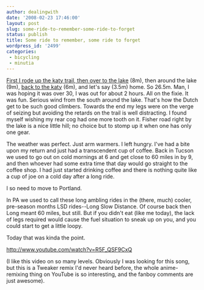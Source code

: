 ```yaml
---
author: dealingwith
date: '2008-02-23 17:46:00'
layout: post
slug: some-ride-to-remember-some-ride-to-forget
status: publish
title: Some ride to remember, some ride to forget
wordpress_id: '2499'
categories:
 - bicycling
 - minutia
---
```


[First I rode up the katy trail, then over to the lake][1] (8m), then around
the lake (9m), [back to the katy][2] (6m), and let's say (3.5m) home. So
26.5m. Man, I was hoping it was over 30, I was out for about 2 hours. All on
the fixie. It was fun. Serious wind from the south around the lake. That's how
the Dutch get to be such good climbers. Towards the end my legs were on the
verge of seizing but avoiding the retards on the trail is well distracting. I
found myself wishing my rear cog had one more tooth on it. Fisher road right
by the lake is a nice little hill; no choice but to stomp up it when one has
only one gear.

The weather was perfect. Just arm warmers. I left hungry. I've had a bite upon
my return and just had a transcendent cup of coffee. Back in Tucson we used to
go out on cold mornings at 6 and get close to 60 miles in by 9, and then
whoever had some extra time that day would go straight to the coffee shop. I
had just started drinking coffee and there is nothing quite like a cup of joe
on a cold day after a long ride.

I so need to move to Portland.

In PA we used to call these long ambling rides in the (there, much) cooler,
pre-season months LSD rides--Long Slow Distance. Of course back then Long
meant 60 miles, but still. But if you didn't eat (like me today), the lack of
legs required would cause the fuel situation to sneak up on you, and you could
start to get a little loopy.

Today that was kinda the point.

http://www.youtube.com/watch?v=R5F_QSF9CxQ

(I like this video on so many levels. Obviously I was looking for this song,
but this is a Tweaker remix I'd never heard before, the whole anime-remixing
thing on YouTube is so interesting, and the fanboy comments are just awesome).

   [1]: http://maps.google.com/maps?f=d&hl=en&geocode=530842808756294235,32.794810,-96.796325%3B13407912322892348707,32.796117,-96.801498%3B10386410861616646312,32.830342,-96.783081%3B9677721634747051386,32.829448,-96.747632%3B6087973461100771576,32.835310,-96.749790%3B7677773838821567086,32.841557,-96.738974%3B11966309993523613049,32.843527,-96.739537%3B14894028468092619374,32.843871,-96.738688%3B5096730600588191887,32.839478,-96.733150&saddr=Guillot+St+%4032.794810,+-96.796325&daddr=Routh+St+%4032.796117,+-96.801498+to:McKinney+Ave+%4032.830342,+-96.783081+to:Mccommas+Blvd+%4032.829448,+-96.747632+to:Hillside+Dr+%4032.835310,+-96.749790+to:Santa+Barbara+Dr+%4032.841557,+-96.738974+to:Santa+Barbara+Dr+%4032.843527,+-96.739537+to:Fisher+Rd+%4032.843871,+-96.738688+to:32.834254,-96.727409&mra=dme&mrcr=5&mrsp=8&sz=16&via=6,7&sll=32.835534,-96.728289&sspn=0.011827,0.017467&ie=UTF8&ll=32.816457,-96.762729&spn=0.094639,0.139732&z=13

   [2]: http://maps.google.com/maps?f=d&hl=en&geocode=2705499026139757035,32.834250,-96.727370%3B13128726059437366316,32.861512,-96.762774%3B11327102853319489336,32.857249,-96.766395%3B14665195819332130274,32.857070,-96.776690%3B14222875132769187359,32.843790,-96.777260%3B6056235607326552285,32.842070,-96.777260%3B4926614452859426202,32.836634,-96.781680&saddr=Fisher+Rd+%4032.834250,+-96.727370&daddr=Southwestern+Blvd+%4032.861512,+-96.762774+to:Southwestern+Blvd+%4032.857249,+-96.766395+to:Southwestern+Blvd+%4032.857070,+-96.776690+to:McFarlin+Blvd+%4032.843790,+-96.777260+to:SMU+Blvd+%4032.842070,+-96.777260+to:Airline+Rd+%4032.836634,+-96.781680+to:32.832379,-96.781601&mra=mi&mrcr=3&mrsp=7&sz=16&via=1,2,4&sll=32.832938,-96.780474&sspn=0.011828,0.017467&ie=UTF8&ll=32.843178,-96.755047&spn=0.047305,0.069866&z=14


